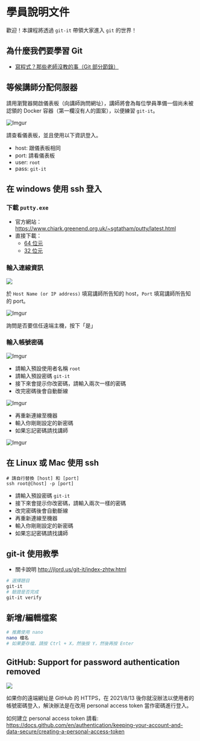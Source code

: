 # 學員說明文件

歡迎！本課程將透過 `git-it` 帶領大家進入 `git` 的世界！

## 為什麼我們要學習 Git

* [寫程式？那些老師沒教的事（Git 部分節錄）](https://www.slideshare.net/taichunmin/git-58403171)

## 等候講師分配伺服器

請用瀏覽器開啟儀表板（向講師詢問網址），講師將會為每位學員準備一個尚未被認領的 Docker 容器（第一欄沒有人的圖案），以便練習 `git-it`。

![Imgur](https://i.imgur.com/nuSKEeG.jpg)

請查看儀表板，並且使用以下資訊登入。

* host: 跟儀表板相同
* port: 請看儀表板
* user: `root`
* pass: `git-it`

## 在 windows 使用 ssh 登入

### 下載 `putty.exe`

* 官方網站：<https://www.chiark.greenend.org.uk/~sgtatham/putty/latest.html>
* 直接下載：
  * [64 位元](https://the.earth.li/~sgtatham/putty/latest/w64/putty.exe)
  * [32 位元](https://the.earth.li/~sgtatham/putty/latest/w32/putty.exe)

### 輸入連線資訊

![](http://i.imgur.com/y0lFdnP.png)

於 `Host Name (or IP address)` 填寫講師所告知的 host，`Port` 填寫講師所告知的 port。

![Imgur](https://i.imgur.com/HSnox7W.jpg)

詢問是否要信任遠端主機，按下「是」

### 輸入帳號密碼

![Imgur](https://i.imgur.com/mxPZsz7.jpg)

* 請輸入預設使用者名稱 `root`
* 請輸入預設密碼 `git-it`
* 接下來會提示你改密碼，請輸入兩次一樣的密碼
* 改完密碼後會自動斷線

![Imgur](https://i.imgur.com/6n21uLW.jpg)

* 再重新連線至機器
* 輸入你剛剛設定的新密碼
* 如果忘記密碼請找講師

![Imgur](https://i.imgur.com/k9us6Fr.jpg)

## 在 Linux 或 Mac 使用 ssh

```shell
# 請自行替換 [host] 和 [port]
ssh root@[host] -p [port]
```

* 請輸入預設密碼 `git-it`
* 接下來會提示你改密碼，請輸入兩次一樣的密碼
* 改完密碼後會自動斷線
* 再重新連線至機器
* 輸入你剛剛設定的新密碼
* 如果忘記密碼請找講師

## git-it 使用教學

* 關卡說明 <http://jlord.us/git-it/index-zhtw.html>

```sh
# 選擇題目
git-it
# 驗證是否完成
git-it verify
```

## 新增/編輯檔案

```sh
# 推薦使用 nano
nano 檔名
# 如果要存檔，請按 Ctrl + X，然後按 Y，然後再按 Enter
```

## GitHub: Support for password authentication removed

![](https://i.imgur.com/sj111Aa.png)

如果你的遠端網址是 GitHub 的 HTTPS，在 2021/8/13 後你就沒辦法以使用者的帳號密碼登入，解決辦法是在改用 personal access token 當作密碼進行登入。

如何建立 personal access token 請看: https://docs.github.com/en/authentication/keeping-your-account-and-data-secure/creating-a-personal-access-token
